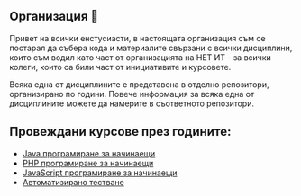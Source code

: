## Организация 👋

Привет на всички енстусиасти, в настоящата организация съм се постарал да събера кода и материалите свързани с всички дисциплини, които съм водил като част от организацията на НЕТ ИТ - за всички колеги, които са били част от инициативите и курсовете. 

Всяка една от дисциплините е представена в отделно репозитори, организирано по години. Повече информация за всяка една от дисциплините можете да намерите в съответното репозитори.

## **Провеждани курсове през годините:**
- [Java програмиране за начинаещи](https://github.com/mihail-petrov-courses-netit/netit-webdev-java)
- [PHP програмиране за начинаещи](https://github.com/mihail-petrov-courses-netit/netit-webdev-php)
- [JavaScript програмиране за начинаещи](https://github.com/mihail-petrov-courses-netit/netit-webdev-js)
- [Автоматизирано тестване](https://github.com/mihail-petrov-courses-netit/netit-automation-qa)